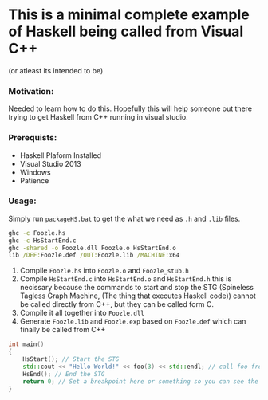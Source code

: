 # This is a minimal complete example of Haskell being called from Visual C++
(or atleast its intended to be)

### Motivation:

Needed to learn how to do this. Hopefully this will help someone out there trying to get Haskell from C++ running in visual studio.

### Prerequists:

- Haskell Plaform Installed
- Visual Studio 2013
- Windows
- Patience

### Usage:

Simply run `packageHS.bat` to get the what we need as `.h` and `.lib` files.

```bat
ghc -c Foozle.hs
ghc -c HsStartEnd.c
ghc -shared -o Foozle.dll Foozle.o HsStartEnd.o
lib /DEF:Foozle.def /OUT:Foozle.lib /MACHINE:x64
```

1. Compile `Foozle.hs` into `Foozle.o` and `Foozle_stub.h`
2. Compile `HsStartEnd.c` into `HsStartEnd.o` and `HsStartEnd.h` this is necissary because the commands to start and stop the STG (Spineless Tagless Graph Machine, (The thing that executes Haskell code)) cannot be called directly from C++, but they can be called form C.
3. Compile it all together into `Foozle.dll`
4. Generate `Foozle.lib` and `Foozle.exp` based on `Foozle.def` which can finally be called from C++

```C++
int main()
{
	HsStart(); // Start the STG
	std::cout << "Hello World!" << foo(3) << std::endl; // call foo from foozle.hs
	HsEnd(); // End the STG
	return 0; // Set a breakpoint here or something so you can see the result
}
```
